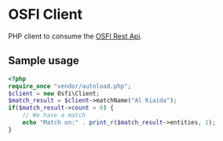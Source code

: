 OSFI Client
===========

PHP client to consume the [OSFI Rest Api](https://github.com/abrutus/osfi).

Sample usage
------------
```php
<?php
require_once "vendor/autoload.php";
$client = new Osfi\Client;
$match_result = $client->matchName("Al Kiaida");
if($match_result->count > 0) {
    // We have a match
    echo "Match on:" . print_r($match_result->entities, 1);
}
```